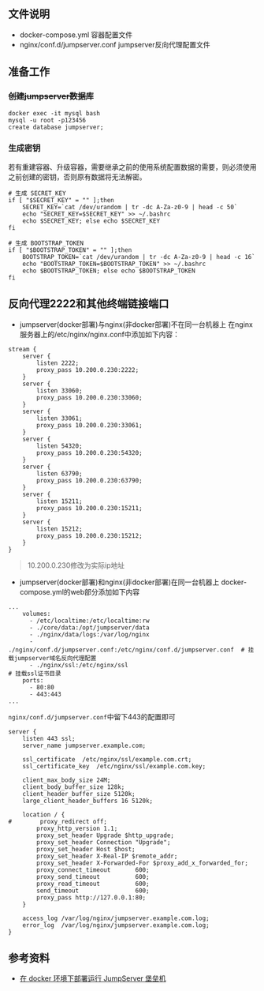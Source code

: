 ## 文件说明
- docker-compose.yml 容器配置文件
- nginx/conf.d/jumpserver.conf jumpserver反向代理配置文件

## 准备工作
### ~~创建jumpserver数据库~~
```
docker exec -it mysql bash
mysql -u root -p123456
create database jumpserver;
```
### 生成密钥
若有重建容器、升级容器，需要继承之前的使用系统配置数据的需要，则必须使用之前创建的密钥，否则原有数据将无法解密。
```
# 生成 SECRET_KEY
if [ "$SECRET_KEY" = "" ];then
    SECRET_KEY=`cat /dev/urandom | tr -dc A-Za-z0-9 | head -c 50`
    echo "SECRET_KEY=$SECRET_KEY" >> ~/.bashrc
    echo $SECRET_KEY; else echo $SECRET_KEY
fi

# 生成 BOOTSTRAP_TOKEN
if [ "$BOOTSTRAP_TOKEN" = "" ];then
    BOOTSTRAP_TOKEN=`cat /dev/urandom | tr -dc A-Za-z0-9 | head -c 16`
    echo "BOOTSTRAP_TOKEN=$BOOTSTRAP_TOKEN" >> ~/.bashrc
    echo $BOOTSTRAP_TOKEN; else echo $BOOTSTRAP_TOKEN
fi
```

## 反向代理2222和其他终端链接端口
- jumpserver(docker部署)与nginx(非docker部署)不在同一台机器上
在nginx服务器上的/etc/nginx/nginx.conf中添加如下内容：
```
stream {
    server {
        listen 2222;
        proxy_pass 10.200.0.230:2222;
    }
    server {
        listen 33060;
        proxy_pass 10.200.0.230:33060;
    }
    server {
        listen 33061;
        proxy_pass 10.200.0.230:33061;
    }
    server {
        listen 54320;
        proxy_pass 10.200.0.230:54320;
    }
    server {
        listen 63790;
        proxy_pass 10.200.0.230:63790;
    }
    server {
        listen 15211;
        proxy_pass 10.200.0.230:15211;
    }
    server {
        listen 15212;
        proxy_pass 10.200.0.230:15212;
    }
}
```
> 10.200.0.230修改为实际ip地址

- jumpserver(docker部署)和nginx(非docker部署)在同一台机器上
docker-compose.yml的web部分添加如下内容
```
...
    volumes:
      - /etc/localtime:/etc/localtime:rw
      - ./core/data:/opt/jumpserver/data
      - ./nginx/data/logs:/var/log/nginx
      - ./nginx/conf.d/jumpserver.conf:/etc/nginx/conf.d/jumpserver.conf  # 挂载jumpserver域名反向代理配置
      - ./nginx/ssl:/etc/nginx/ssl                                        # 挂载ssl证书目录
    ports:
      - 80:80
      - 443:443
...
```

`nginx/conf.d/jumpserver.conf`中留下443的配置即可
```
server {
    listen 443 ssl;
    server_name jumpserver.example.com;

    ssl_certificate  /etc/nginx/ssl/example.com.crt;
    ssl_certificate_key  /etc/nginx/ssl/example.com.key;

    client_max_body_size 24M;
    client_body_buffer_size 128k;
    client_header_buffer_size 5120k;
    large_client_header_buffers 16 5120k;

    location / {
#        proxy_redirect off;
        proxy_http_version 1.1;
        proxy_set_header Upgrade $http_upgrade;
        proxy_set_header Connection "Upgrade";
        proxy_set_header Host $host;
        proxy_set_header X-Real-IP $remote_addr;
        proxy_set_header X-Forwarded-For $proxy_add_x_forwarded_for;
        proxy_connect_timeout       600;
        proxy_send_timeout          600;
        proxy_read_timeout          600;
        send_timeout                600;
        proxy_pass http://127.0.0.1:80;
    }

    access_log /var/log/nginx/jumpserver.example.com.log;
    error_log  /var/log/nginx/jumpserver.example.com.log;
}
```

## 参考资料
- [在 docker 环境下部署运行 JumpServer 堡垒机][1]

[1]: https://blog.51cto.com/u_15127669/3319781
